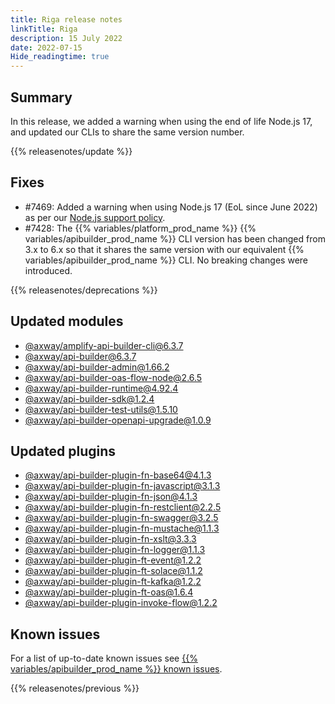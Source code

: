 ```yaml
---
title: Riga release notes
linkTitle: Riga
description: 15 July 2022
date: 2022-07-15
Hide_readingtime: true
---
```

## Summary

In this release, we added a warning when using the end of life Node.js 17, and updated our CLIs to share the same version number.

{{% releasenotes/update %}}

<!-- ## Breaking changes -->

<!-- ## Features -->

## Fixes
* #7469: Added a warning when using Node.js 17 (EoL since June 2022) as per our [Node.js support policy](/docs/nodejs_support_policy/).
* #7428: The {{% variables/platform_prod_name %}} {{% variables/apibuilder_prod_name %}} CLI version has been changed from 3.x to 6.x so that it shares the same version with our equivalent {{% variables/apibuilder_prod_name %}} CLI. No breaking changes were introduced.

{{% releasenotes/deprecations %}}

<!-- Regenerate modules/plugins with api-builder-tools generate-release-notes script -->
## Updated modules
* [@axway/amplify-api-builder-cli@6.3.7](https://www.npmjs.com/package/@axway/amplify-api-builder-cli/v/6.3.7)
* [@axway/api-builder@6.3.7](https://www.npmjs.com/package/@axway/api-builder/v/6.3.7)
* [@axway/api-builder-admin@1.66.2](https://www.npmjs.com/package/@axway/api-builder-admin/v/1.66.2)
* [@axway/api-builder-oas-flow-node@2.6.5](https://www.npmjs.com/package/@axway/api-builder-oas-flow-node/v/2.6.5)
* [@axway/api-builder-runtime@4.92.4](https://www.npmjs.com/package/@axway/api-builder-runtime/v/4.92.4)
* [@axway/api-builder-sdk@1.2.4](https://www.npmjs.com/package/@axway/api-builder-sdk/v/1.2.4)
* [@axway/api-builder-test-utils@1.5.10](https://www.npmjs.com/package/@axway/api-builder-test-utils/v/1.5.10)
* [@axway/api-builder-openapi-upgrade@1.0.9](https://www.npmjs.com/package/@axway/api-builder-openapi-upgrade/v/1.0.9)

## Updated plugins
* [@axway/api-builder-plugin-fn-base64@4.1.3](https://www.npmjs.com/package/@axway/api-builder-plugin-fn-base64/v/4.1.3)
* [@axway/api-builder-plugin-fn-javascript@3.1.3](https://www.npmjs.com/package/@axway/api-builder-plugin-fn-javascript/v/3.1.3)
* [@axway/api-builder-plugin-fn-json@4.1.3](https://www.npmjs.com/package/@axway/api-builder-plugin-fn-json/v/4.1.3)
* [@axway/api-builder-plugin-fn-restclient@2.2.5](https://www.npmjs.com/package/@axway/api-builder-plugin-fn-restclient/v/2.2.5)
* [@axway/api-builder-plugin-fn-swagger@3.2.5](https://www.npmjs.com/package/@axway/api-builder-plugin-fn-swagger/v/3.2.5)
* [@axway/api-builder-plugin-fn-mustache@1.1.3](https://www.npmjs.com/package/@axway/api-builder-plugin-fn-mustache/v/1.1.3)
* [@axway/api-builder-plugin-fn-xslt@3.3.3](https://www.npmjs.com/package/@axway/api-builder-plugin-fn-xslt/v/3.3.3)
* [@axway/api-builder-plugin-fn-logger@1.1.3](https://www.npmjs.com/package/@axway/api-builder-plugin-fn-logger/v/1.1.3)
* [@axway/api-builder-plugin-ft-event@1.2.2](https://www.npmjs.com/package/@axway/api-builder-plugin-ft-event/v/1.2.2)
* [@axway/api-builder-plugin-ft-solace@1.1.2](https://www.npmjs.com/package/@axway/api-builder-plugin-ft-solace/v/1.1.2)
* [@axway/api-builder-plugin-ft-kafka@1.2.2](https://www.npmjs.com/package/@axway/api-builder-plugin-ft-kafka/v/1.2.2)
* [@axway/api-builder-plugin-ft-oas@1.6.4](https://www.npmjs.com/package/@axway/api-builder-plugin-ft-oas/v/1.6.4)
* [@axway/api-builder-plugin-invoke-flow@1.2.2](https://www.npmjs.com/package/@axway/api-builder-plugin-invoke-flow/v/1.2.2)

## Known issues

For a list of up-to-date known issues see [{{% variables/apibuilder_prod_name %}} known issues](/docs/known_issues/).

{{% releasenotes/previous %}}
